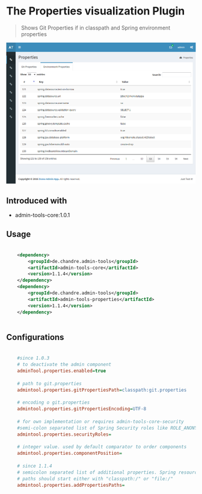 # The Properties visualization Plugin
> Shows Git Properties if in classpath and Spring environment properties

 ![Preview image](doc/screen_propertyBrowser_org.png?raw=true "AdminTool Properties UI")

## Introduced with
* admin-tools-core:1.0.1

## Usage

```xml

	<dependency>
		<groupId>de.chandre.admin-tools</groupId>
		<artifactId>admin-tools-core</artifactId>
		<version>1.1.4</version>
	</dependency>
	<dependency>
		<groupId>de.chandre.admin-tools</groupId>
		<artifactId>admin-tools-properties</artifactId>
		<version>1.1.4</version>
	</dependency>
	
```

## Configurations

```ini

	#since 1.0.3
	# to deactivate the admin component
	adminTool.properties.enabled=true
	
	# path to git.properties
	admintool.properties.gitPropertiesPath=classpath:git.properties
	
	# encoding o git.properties
	admintool.properties.gitPropertiesEncoding=UTF-8
	
	# for own implementation or requires admin-tools-core-security
	#semi-colon separated list of Spring Security roles like ROLE_ANONYMOUS;ROLE_ADMIN
	admintool.properties.securityRoles=
	
	# integer value. used by default comparator to order components
	admintool.properties.componentPosition=
	
	# since 1.1.4
	# semicolon separated list of additional properties. Spring resource loading will be used.
	# paths should start either with "classpath:/" or "file:/"
	admintool.properties.addPropertiesPaths=
	
```